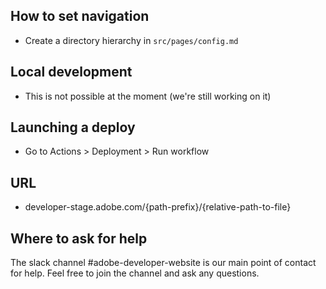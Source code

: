 ## How to set navigation
- Create a directory hierarchy in `src/pages/config.md`

## Local development
- This is not possible at the moment (we're still working on it)

## Launching a deploy
- Go to Actions > Deployment > Run workflow

## URL
- developer-stage.adobe.com/{path-prefix}/{relative-path-to-file}

## Where to ask for help

The slack channel #adobe-developer-website is our main point of contact for help. Feel free to join the channel and ask any questions.
